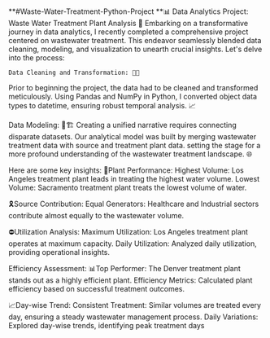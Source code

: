 **#Waste-Water-Treatment-Python-Project
**📊 Data Analytics Project: Waste Water Treatment Plant Analysis 🌊 Embarking on a transformative journey in data analytics, I recently completed a comprehensive project centered on wastewater treatment. This endeavor seamlessly blended data cleaning, modeling, and visualization to unearth crucial insights. Let's delve into the process:

    Data Cleaning and Transformation: 🧹🔄
Prior to beginning the project, the data had to be cleaned and transformed meticulously. Using Pandas and NumPy in Python, I converted object data types to datetime, ensuring robust temporal analysis. 📈

   Data Modeling: 🤝🏗️
Creating a unified narrative requires connecting disparate datasets. Our analytical model was built by merging wastewater treatment data with source and treatment plant data. setting the stage for a more profound understanding of the wastewater treatment landscape. 🌐

Here are some key insights: 🔋Plant Performance: Highest Volume: Los Angeles treatment plant leads in treating the highest water volume. Lowest Volume: Sacramento treatment plant treats the lowest volume of water.

🎗️Source Contribution: Equal Generators: Healthcare and Industrial sectors contribute almost equally to the wastewater volume.

⛔Utilization Analysis: Maximum Utilization: Los Angeles treatment plant operates at maximum capacity. Daily Utilization: Analyzed daily utilization, providing operational insights.

Efficiency Assessment: 📊Top Performer: The Denver treatment plant stands out as a highly efficient plant. Efficiency Metrics: Calculated plant efficiency based on successful treatment outcomes.

📈Day-wise Trend: Consistent Treatment: Similar volumes are treated every day, ensuring a steady wastewater management process. Daily Variations: Explored day-wise trends, identifying peak treatment days
